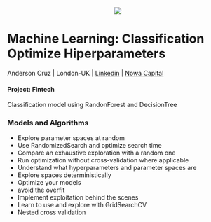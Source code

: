 <center>
    <img src="https://fael.edu.br/upload/cursos/interna/data-science-02-12-06-20-031446.png"  />
</center>

# Machine Learning: Classification Optimize Hiperparameters

Anderson Cruz | London-UK | 
<a href="https://www.linkedin.com/in/anderjcruz/" target="_blank">Linkedin</a> | 
<a href="https://nowacapital.com" target="_blank">Nowa Capital</a>

#### Project: Fintech
Classification model using RandonForest and DecisionTree

### Models and Algorithms
- Explore parameter spaces at random
- Use RandomizedSearch and optimize search time
- Compare an exhaustive exploration with a random one
- Run optimization without cross-validation where applicable
- Understand what hyperparameters and parameter spaces are
- Explore spaces deterministically
- Optimize your models
- avoid the overfit
- Implement exploitation behind the scenes
- Learn to use and explore with GridSearchCV
- Nested cross validation
